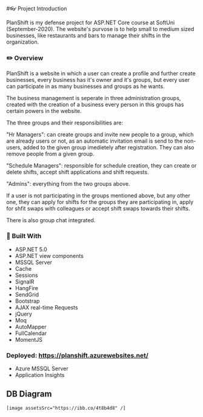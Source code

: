 #👓 Project Introduction

PlanShift is my defense project for ASP.NET Core course at SoftUni (September-2020). The website's purvose is to help small to medium sized businesses, like restaurants and bars to manage their shifts in the organization.

### ✏️ Overview
PlanShift is a website in which a user can create a profile and further create businesses, every business has it's owner and it's groups, but every user can participate in as many businesses and groups as he wants. 

The business management is seperate in three administration groups, created with the creation of a business every person in this groups has certain powers in the website. 

The three groups and their responsibilities are:


"Hr Managers": can create groups and invite new people to a group, which are already users or not, as an automatic invitation email is send to the non-users, added to the given group imedietely after registration. They can also remove people from a given group. 


"Schedule Managers": responsible for schedule creation, they can create or delete shifts, accept shift applications and shift requests.


"Admins": everything from the two groups above.


If a user is not participating in the groups mentioned above, but any other one, they can apply for shifts for the groups they are participating in, apply for shfit swaps with colleagues or accept shift swaps towards their shifts.


There is also group chat integrated.


### 🔨 Built With
- ASP.NET 5.0
- ASP.NET view components
- MSSQL Server
- Cache
- Sessions
- SignalR
- HangFire
- SendGrid
- Bootstrap
- AJAX real-time Requests
- jQuery
- Moq
- AutoMapper
- FullCalendar
- MomentJS


### Deployed: https://planshift.azurewebsites.net/
- Azure MSSQL Server
- Application Insights

## DB Diagram

    [image assetsSrc="https://ibb.co/4t8b4d8" /]


